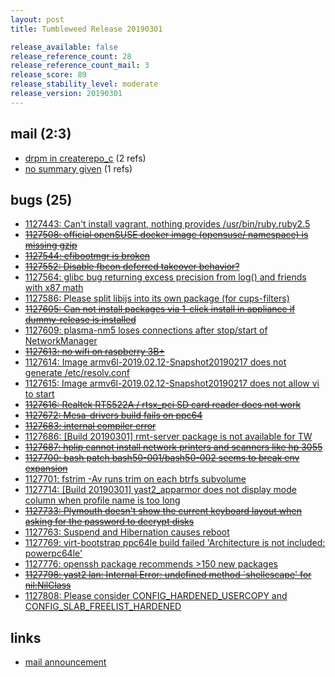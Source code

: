 ```yaml
---
layout: post
title: Tumbleweed Release 20190301

release_available: false
release_reference_count: 28
release_reference_count_mail: 3
release_score: 89
release_stability_level: moderate
release_version: 20190301
---
```


## mail (2:3)

- [drpm in createrepo_c](https://lists.opensuse.org/opensuse-factory/2019-03/msg00014.html) (2 refs)
- [no summary given](https://lists.opensuse.org/opensuse-factory/2019-03/msg00013.html) (1 refs)

## bugs (25)

<!--more-->

- [1127443: Can't install vagrant, nothing provides /usr/bin/ruby.ruby2.5](https://bugzilla.opensuse.org/show_bug.cgi?id=1127443)
- ~~[1127508: official openSUSE docker image (opensuse/ namespace) is missing gzip](https://bugzilla.opensuse.org/show_bug.cgi?id=1127508)~~
- ~~[1127544: efibootmgr is broken](https://bugzilla.opensuse.org/show_bug.cgi?id=1127544)~~
- ~~[1127552: Disable fbcon deferred takeover behavior?](https://bugzilla.opensuse.org/show_bug.cgi?id=1127552)~~
- [1127564: glibc bug returning excess precision from log() and friends with x87 math](https://bugzilla.opensuse.org/show_bug.cgi?id=1127564)
- [1127586: Please split libijs into its own package (for cups-filters)](https://bugzilla.opensuse.org/show_bug.cgi?id=1127586)
- ~~[1127605: Can not install packages via 1-click install in appliance if dummy-release is installed](https://bugzilla.opensuse.org/show_bug.cgi?id=1127605)~~
- [1127609: plasma-nm5 loses connections after stop/start of NetworkManager](https://bugzilla.opensuse.org/show_bug.cgi?id=1127609)
- ~~[1127613: no wifi on raspberry 3B+](https://bugzilla.opensuse.org/show_bug.cgi?id=1127613)~~
- [1127614: Image armv6l-2019.02.12-Snapshot20190217 does not generate /etc/resolv.conf](https://bugzilla.opensuse.org/show_bug.cgi?id=1127614)
- [1127615: Image armv6l-2019.02.12-Snapshot20190217 does not allow vi to start](https://bugzilla.opensuse.org/show_bug.cgi?id=1127615)
- ~~[1127616: Realtek RTS522A / rtsx_pci SD card reader does not work](https://bugzilla.opensuse.org/show_bug.cgi?id=1127616)~~
- ~~[1127672: Mesa-drivers build fails on ppc64](https://bugzilla.opensuse.org/show_bug.cgi?id=1127672)~~
- ~~[1127683: internal compiler error](https://bugzilla.opensuse.org/show_bug.cgi?id=1127683)~~
- [1127686: \[Build 20190301\] rmt-server package is not available for TW](https://bugzilla.opensuse.org/show_bug.cgi?id=1127686)
- ~~[1127687: hplip cannot install network printers and scanners like hp 3055](https://bugzilla.opensuse.org/show_bug.cgi?id=1127687)~~
- ~~[1127700: bash patch bash50-001/bash50-002 seems to break env expansion](https://bugzilla.opensuse.org/show_bug.cgi?id=1127700)~~
- [1127701: fstrim -Av runs trim on each btrfs subvolume](https://bugzilla.opensuse.org/show_bug.cgi?id=1127701)
- [1127714: \[Build 20190301\] yast2_apparmor does not display mode column when profile name is too long](https://bugzilla.opensuse.org/show_bug.cgi?id=1127714)
- ~~[1127733: Plymouth doesn't show the current keyboard layout when asking for the password to decrypt disks](https://bugzilla.opensuse.org/show_bug.cgi?id=1127733)~~
- [1127763: Suspend and Hibernation causes reboot](https://bugzilla.opensuse.org/show_bug.cgi?id=1127763)
- [1127769: virt-bootstrap ppc64le build failed 'Architecture is not included: powerpc64le'](https://bugzilla.opensuse.org/show_bug.cgi?id=1127769)
- [1127776: openssh package recommends >150 new packages](https://bugzilla.opensuse.org/show_bug.cgi?id=1127776)
- ~~[1127798: yast2 lan: Internal Error: undefined method `shellescape' for nil:NilClass](https://bugzilla.opensuse.org/show_bug.cgi?id=1127798)~~
- [1127808: Please consider CONFIG_HARDENED_USERCOPY and CONFIG_SLAB_FREELIST_HARDENED](https://bugzilla.opensuse.org/show_bug.cgi?id=1127808)



## links

- [mail announcement](https://lists.opensuse.org/opensuse-factory/2019-03/msg00009.html)
